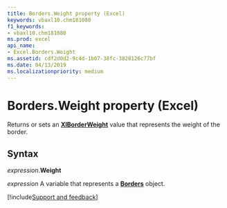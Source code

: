 ```yaml
---
title: Borders.Weight property (Excel)
keywords: vbaxl10.chm181080
f1_keywords:
- vbaxl10.chm181080
ms.prod: excel
api_name:
- Excel.Borders.Weight
ms.assetid: cdf2d0d2-9c4d-1b07-38fc-3828126c77bf
ms.date: 04/13/2019
ms.localizationpriority: medium
---
```



# Borders.Weight property (Excel)

Returns or sets an **[XlBorderWeight](Excel.XlBorderWeight.md)** value that represents the weight of the border.


## Syntax

_expression_.**Weight**

_expression_ A variable that represents a **[Borders](Excel.Borders.md)** object.




[!include[Support and feedback](~/includes/feedback-boilerplate.md)]

